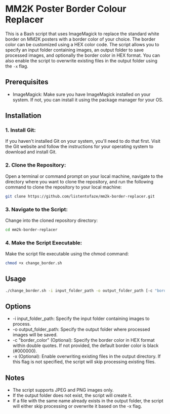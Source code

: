# MM2K Poster Border Colour Replacer

This is a Bash script that uses ImageMagick to replace the standard white border on MM2K posters with a border color of your choice. The border color can be customized using a HEX color code. The script allows you to specify an input folder containing images, an output folder to save processed images, and optionally the border color in HEX format. You can also enable the script to overwrite existing files in the output folder using the `-x` flag.

## Prerequisites

- ImageMagick: Make sure you have ImageMagick installed on your system. If not, you can install it using the package manager for your OS.

## Installation

### 1. Install Git:
If you haven't installed Git on your system, you'll need to do that first. Visit the Git website and follow the instructions for your operating system to download and install Git.

### 2. Clone the Repository:
Open a terminal or command prompt on your local machine, navigate to the directory where you want to clone the repository, and run the following command to clone the repository to your local machine:
```bash
git clone https://github.com/listentofaze/mm2k-border-replacer.git
```
### 3. Navigate to the Script:
Change into the cloned repository directory:
```bash
cd mm2k-border-replacer
```
### 4. Make the Script Executable:
Make the script file executable using the chmod command:
```bash
chmod +x change_border.sh
```
## Usage

```bash
./change_border.sh -i input_folder_path -o output_folder_path [-c "border_color"] [-x]
```

## Options
* -i input_folder_path: Specify the input folder containing images to process.
* -o output_folder_path: Specify the output folder where processed images will be saved.
* -c "border_color" (Optional): Specify the border color in HEX format within double quotes. If not provided, the default border color is black (#000000).
* -x (Optional): Enable overwriting existing files in the output directory. If this flag is not specified, the script will skip processing existing files.

## Notes
* The script supports JPEG and PNG images only.
* If the output folder does not exist, the script will create it.
* If a file with the same name already exists in the output folder, the script will either skip processing or overwrite it based on the -x flag.
